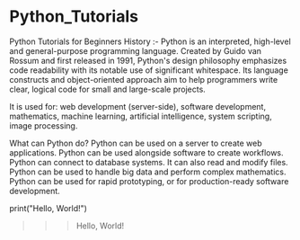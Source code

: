 # Python_Tutorials
Python Tutorials for Beginners
History :-
Python is an interpreted, high-level and general-purpose programming language. 
Created by Guido van Rossum and first released in 1991, 
Python's design philosophy emphasizes code readability with its notable use of significant whitespace. 
Its language constructs and object-oriented approach aim to help programmers write clear, logical code for small and large-scale projects.

It is used for:
  web development (server-side),
  software development,
  mathematics,
  machine learning,
  artificial intelligence,
  system scripting,
  image processing.

What can Python do?
  Python can be used on a server to create web applications.
  Python can be used alongside software to create workflows.
  Python can connect to database systems. It can also read and modify files.
  Python can be used to handle big data and perform complex mathematics.
  Python can be used for rapid prototyping, or for production-ready software development.

print("Hello, World!")
>>> Hello, World!

